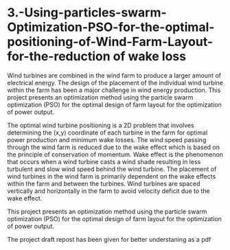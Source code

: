 # 3.-Using-particles-swarm-Optimization-PSO-for-the-optimal-positioning-of-Wind-Farm-Layout-for-the-reduction of wake loss
Wind turbines are combined in the wind farm to produce a larger amount of electrical energy. The design of the placement of the individual wind turbine within the farm has been a major challenge in wind energy production. This project presents an optimization method using the particle swarm optimization (PSO) for the optimal design of farm layout for the optimization of power output.

The optimal wind turbine positioning is a 2D problem that involves determining the (x,y) coordinate of each turbine in the farm for optimal power production and minimum wake losses.
The wind speed passing through the wind farm is reduced due to the wake effect which is based on the principle of conservation of momentum. Wake effect is the phenomenon that occurs when a wind turbine casts a wind shade resulting in less turbulent and slow wind speed behind the wind turbine.
The placement of wind turbines in the wind farm is primarily dependent on the wake effects within the farm and between the turbines. Wind turbines are spaced vertically and horizontally in the farm to avoid velocity deficit due to the wake effect.

This project presents an optimization method using the particle swarm optimization (PSO) for the optimal design of farm layout for the optimization of power output.

The project draft repost has been given for better understaning as a pdf
